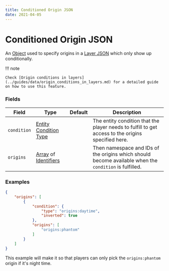 ```yaml
---
title: Conditioned Origin JSON
date: 2021-04-05
---
```


# Conditioned Origin JSON

An [Object](../types/data_types/object.md) used to specify origins in a [Layer JSON](origin_layer.md) which only show up conditionally.

!!! note

    Check [Origin conditions in layers](../guides/data/origin_conditions_in_layers.md) for a detailed guide on how to use this feature.


### Fields

Field  | Type | Default | Description
-------|------|---------|-------------
`condition` | [Entity Condition Type](../types/entity_condition_types.md) | | The entity condition that the player needs to fulfill to get access to the origins specified here.
`origins` | [Array](../types/data_types/array.md) of [Identifiers](../types/data_types/identifier.md) | | Then namespace and IDs of the origins which should become available when the `condition` is fulfilled.


### Examples

```json
{
    "origins": [
        {
            "condition": {
                "type": "origins:daytime",
                "inverted": true
            },
            "origins": [
                "origins:phantom"
            ]
        }
    ]
}
```

This example will make it so that players can only pick the `origins:phantom` origin if it's night time.
